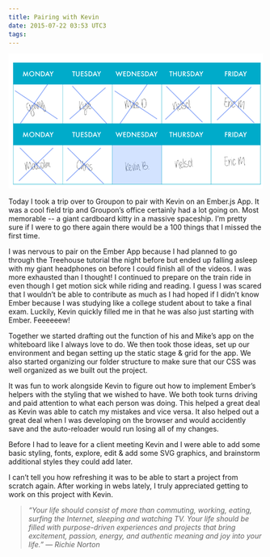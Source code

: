 ```yaml
---
title: Pairing with Kevin
date: 2015-07-22 03:53 UTC3
tags:
---
```


![Pairing Calendar](/images/Tour_calendar_day8.png)

Today I took a trip over to Groupon to pair with Kevin on an Ember.js App. It was a cool field trip and Groupon’s office certainly had a lot going on. Most memorable -- a giant cardboard kitty in a massive spaceship. I’m pretty sure if I were to go there again there would be a 100 things that I missed the first time.

I was nervous to pair on the Ember App because I had planned to go through the Treehouse tutorial the night before but ended up falling asleep with my giant headphones on before I could finish all of the videos. I was more exhausted than I thought! I continued to prepare on the train ride in even though I get motion sick while riding and reading. I guess I was scared that I wouldn’t be able to contribute as much as I had hoped if I didn’t know Ember because I was studying like a college student about to take a final exam. Luckily, Kevin quickly filled me in that he was also just starting with Ember. Feeeeeew!

Together we started drafting out the function of his and Mike’s app on the whiteboard like I always love to do. We then took those ideas, set up our environment and began setting up the static stage & grid for the app. We also started organizing our folder structure to make sure that our CSS was well organized as we built out the project.

It was fun to work alongside Kevin to figure out how to implement Ember’s helpers with the styling that we wished to have. We both took turns driving and paid attention to what each person was doing. This helped a great deal as Kevin was able to catch my mistakes and vice versa. It also helped out a great deal when I was developing on the browser and would accidently save and the auto-reloader would run losing all of my changes.

Before I had to leave for a client meeting Kevin and I were able to add some basic styling, fonts, explore, edit & add some SVG graphics, and brainstorm additional styles they could add later.

I can’t tell you how refreshing it was to be able to start a project from scratch again. After working in webs lately, I truly appreciated getting to work on this project with Kevin.


>*“Your life should consist of more than commuting, working, eating, surfing the Internet, sleeping and watching TV. Your life should be filled with purpose-driven experiences and projects that bring excitement, passion, energy, and authentic meaning and joy into your life.”
― Richie Norton*